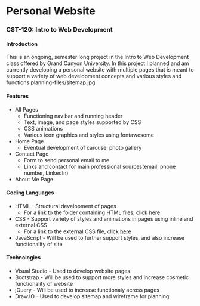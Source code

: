 # Personal Website
### CST-120: Intro to Web Development
#### Introduction
This is an ongoing, semester long project in the Intro to Web Development class offered by Grand Canyon University. In this project I planned and am currently developing a personal website with multiple pages that is meant to support a variety of web development concepts and various styles and functions
planning-files/sitemap.jpg
#### Features
* All Pages
  * Functioning nav bar and running header
  * Text, image, and page styles supported by CSS
  * CSS animations
  * Various icon graphics and styles using fontawesome
* Home Page
  * Eventual development of carousel photo gallery
* Contact Page
  * Form to send personal email to me 
  * Links and contact for main professional sources(email, phone number, LinkedIn)
* About Me Page
#### Coding Languages
* HTML - Structural development of pages
  * For a link to the folder containing HTML files, click [here](https://github.com/logan-campbell27/personal-website/tree/main/html-files)
* CSS - Support variety of styles and animations in pages using inline and external CSS
  * For a link to the external CSS file, click [here](https://github.com/logan-campbell27/personal-website/blob/main/css/my.css)
* JavaScript - Will be used to further support styles, and also increase functionality of site

#### Technologies
* Visual Studio - Used to develop website pages
* Bootstrap - Will be used to support more styles and increase cosmetic functionality of website
* jQuery - Will be used to increase functionaly across pages
* Draw.IO -  Used to develop sitemap and wireframe for planning
